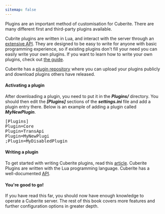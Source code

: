 ```yaml
---
sitemap: false
---
```

Plugins are an important method of customisation for Cuberite. There are many different first and third-party plugins available.

Cubrite plugins are written in Lua, and interact with the server through an [extensive API](http://api-docs.cuberite.org/). They are designed to be easy to write for anyone with basic programming experience, so if existing plugins don't fill your need you can easily write your own plugins. If you want to learn how to write your own plugins, check out [the guide](http://api-docs.cuberite.org/Writing-a-Cuberite-plugin.html).

Cuberite has a [plugin repository](https://forum.cuberite.org/forum-2.html) where you can upload your plugins publicly and download plugins others have released.

#### Activating a plugin

After downloading a plugin, you need to put it in the ***Plugins/*** directory. You should then edit the ***[Plugins]*** sections of the ***settings.ini*** file and add a plugin entry there. Below is an example of adding a plugin called ***MyNewPlugin***.

<pre>
[Plugins]
Plugin=Core
Plugin=TransApi
Plugin=MyNewPlugi
;Plugin=MyDisabledPlugin
</pre>

#### Writing a plugin

To get started with writing Cuberite plugins, read this [article](http://api-docs.cuberite.org/Writing-a-Cuberite-plugin.html). Cuberite Plugins are written with the Lua programming language. Cuberite has a well-documented [API](http://api-docs.cuberite.org/).

#### You're good to go!

If you have read this far, you should now have enough knowledge to operate a Cuberite server. The rest of this book covers more features and further configuration options in greater depth.

